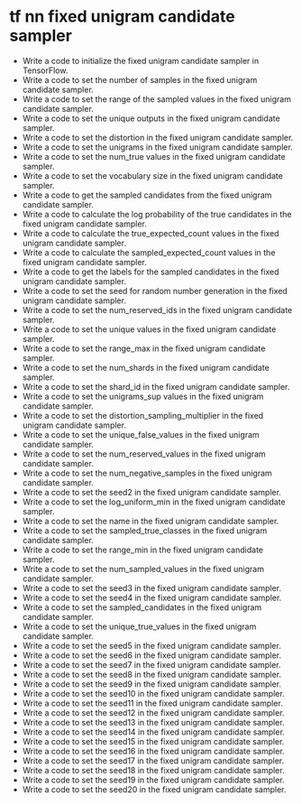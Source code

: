 # tf nn fixed unigram candidate sampler

- Write a code to initialize the fixed unigram candidate sampler in TensorFlow.
- Write a code to set the number of samples in the fixed unigram candidate sampler.
- Write a code to set the range of the sampled values in the fixed unigram candidate sampler.
- Write a code to set the unique outputs in the fixed unigram candidate sampler.
- Write a code to set the distortion in the fixed unigram candidate sampler.
- Write a code to set the unigrams in the fixed unigram candidate sampler.
- Write a code to set the num_true values in the fixed unigram candidate sampler.
- Write a code to set the vocabulary size in the fixed unigram candidate sampler.
- Write a code to get the sampled candidates from the fixed unigram candidate sampler.
- Write a code to calculate the log probability of the true candidates in the fixed unigram candidate sampler.
- Write a code to calculate the true_expected_count values in the fixed unigram candidate sampler.
- Write a code to calculate the sampled_expected_count values in the fixed unigram candidate sampler.
- Write a code to get the labels for the sampled candidates in the fixed unigram candidate sampler.
- Write a code to set the seed for random number generation in the fixed unigram candidate sampler.
- Write a code to set the num_reserved_ids in the fixed unigram candidate sampler.
- Write a code to set the unique values in the fixed unigram candidate sampler.
- Write a code to set the range_max in the fixed unigram candidate sampler.
- Write a code to set the num_shards in the fixed unigram candidate sampler.
- Write a code to set the shard_id in the fixed unigram candidate sampler.
- Write a code to set the unigrams_sup values in the fixed unigram candidate sampler.
- Write a code to set the distortion_sampling_multiplier in the fixed unigram candidate sampler.
- Write a code to set the unique_false_values in the fixed unigram candidate sampler.
- Write a code to set the num_reserved_values in the fixed unigram candidate sampler.
- Write a code to set the num_negative_samples in the fixed unigram candidate sampler.
- Write a code to set the seed2 in the fixed unigram candidate sampler.
- Write a code to set the log_uniform_min in the fixed unigram candidate sampler.
- Write a code to set the name in the fixed unigram candidate sampler.
- Write a code to set the sampled_true_classes in the fixed unigram candidate sampler.
- Write a code to set the range_min in the fixed unigram candidate sampler.
- Write a code to set the num_sampled_values in the fixed unigram candidate sampler.
- Write a code to set the seed3 in the fixed unigram candidate sampler.
- Write a code to set the seed4 in the fixed unigram candidate sampler.
- Write a code to set the sampled_candidates in the fixed unigram candidate sampler.
- Write a code to set the unique_true_values in the fixed unigram candidate sampler.
- Write a code to set the seed5 in the fixed unigram candidate sampler.
- Write a code to set the seed6 in the fixed unigram candidate sampler.
- Write a code to set the seed7 in the fixed unigram candidate sampler.
- Write a code to set the seed8 in the fixed unigram candidate sampler.
- Write a code to set the seed9 in the fixed unigram candidate sampler.
- Write a code to set the seed10 in the fixed unigram candidate sampler.
- Write a code to set the seed11 in the fixed unigram candidate sampler.
- Write a code to set the seed12 in the fixed unigram candidate sampler.
- Write a code to set the seed13 in the fixed unigram candidate sampler.
- Write a code to set the seed14 in the fixed unigram candidate sampler.
- Write a code to set the seed15 in the fixed unigram candidate sampler.
- Write a code to set the seed16 in the fixed unigram candidate sampler.
- Write a code to set the seed17 in the fixed unigram candidate sampler.
- Write a code to set the seed18 in the fixed unigram candidate sampler.
- Write a code to set the seed19 in the fixed unigram candidate sampler.
- Write a code to set the seed20 in the fixed unigram candidate sampler.